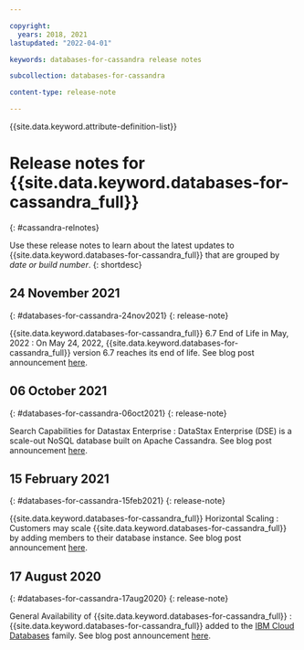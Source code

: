 ```yaml
---

copyright:
  years: 2018, 2021
lastupdated: "2022-04-01"

keywords: databases-for-cassandra release notes

subcollection: databases-for-cassandra

content-type: release-note

---
```


<!-- keywords values above are place holders. Actual values should be pulled from the release notes entries. -->

{{site.data.keyword.attribute-definition-list}}

<!-- You must add the release-note content type in your attribute definitions AND to each release note H2. This will ensure that the release note entry is pulled into the notifications library. -->

# Release notes for {{site.data.keyword.databases-for-cassandra_full}}
{: #cassandra-relnotes}

<!-- The title of your H1 should be Release notes for _service-name_, where _service-name_ is the non-trademarked short version keyref. Include your service name as a search keyword at the top of your Markdown file. See the example keywords above. -->

Use these release notes to learn about the latest updates to {{site.data.keyword.databases-for-cassandra_full}} that are grouped by _date or build number_.
{: shortdesc}

## 24 November 2021
{: #databases-for-cassandra-24nov2021}
{: release-note}

{{site.data.keyword.databases-for-cassandra_full}} 6.7 End of Life in May, 2022
:  On May 24, 2022, {{site.data.keyword.databases-for-cassandra_full}} version 6.7 reaches its end of life. See blog post announcement [here](https://www.ibm.com/cloud/blog/announcements/databases-for-datastax-6-7-end-of-life-in-may-2022).

## 06 October 2021
{: #databases-for-cassandra-06oct2021}
{: release-note}

Search Capabilities for Datastax Enterprise
:  DataStax Enterprise (DSE) is a scale-out NoSQL database built on Apache Cassandra. See blog post announcement [here](https://www.ibm.com/cloud/blog/announcements/announcing-search-capabilities-for-datastax-enterprise).

## 15 February 2021
{: #databases-for-cassandra-15feb2021}
{: release-note}

{{site.data.keyword.databases-for-cassandra_full}} Horizontal Scaling
:  Customers may scale {{site.data.keyword.databases-for-cassandra_full}} by adding members to their database instance. See blog post announcement [here](https://www.ibm.com/cloud/blog/announcements/whats-new-in-ibm-cloud-databases).

## 17 August 2020
{: #databases-for-cassandra-17aug2020}
{: release-note}

General Availability of {{site.data.keyword.databases-for-cassandra_full}}
:  {{site.data.keyword.databases-for-cassandra_full}} added to the [IBM Cloud Databases](https://www.ibm.com/cloud/databases) family. See blog post announcement [here](https://www.ibm.com/cloud/blog/announcements/ibm-cloud-databases-for-datastax).
